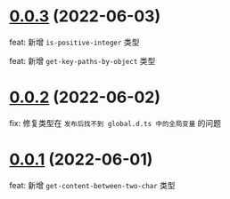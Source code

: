 # [0.0.3](https://github.com/xlboy/mimi-utils/tree/types@0.0.3) (2022-06-03)

feat: 新增 `is-positive-integer` 类型

feat: 新增 `get-key-paths-by-object` 类型

# [0.0.2](https://github.com/xlboy/mimi-utils/tree/types@0.0.2) (2022-06-02)

fix: 修复类型在 `发布后找不到 global.d.ts 中的全局变量` 的问题

# [0.0.1](https://github.com/xlboy/mimi-utils/tree/types@0.0.1) (2022-06-01)

feat: 新增 `get-content-between-two-char` 类型
